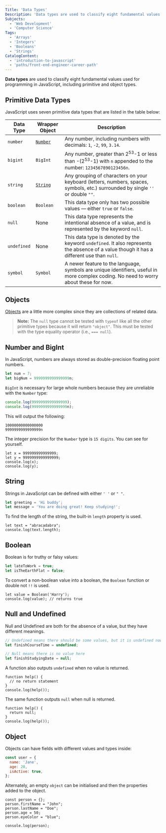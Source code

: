 ```yaml
---
Title: 'Data Types'
Description: 'Data types are used to classify eight fundamental values used for programming in JavaScript, including primitive and object types.'
Subjects:
  - 'Web Development'
  - 'Computer Science'
Tags:
  - 'Arrays'
  - 'Integers'
  - 'Booleans'
  - 'Strings'
CatalogContent:
  - 'introduction-to-javascript'
  - 'paths/front-end-engineer-career-path'
---
```


**Data types** are used to classify eight fundamental values used for programming in JavaScript, including primitive and object types.

## Primitive Data Types

JavaScript uses seven primitive data types that are listed in the table below:

| Data Type   | Wrapper Object                                                                  | Description                                                                                                                                |
| ----------- | ------------------------------------------------------------------------------- | ------------------------------------------------------------------------------------------------------------------------------------------ |
| `number`    | [`Number`](https://www.codecademy.com/resources/docs/javascript/number-methods) | Any number, including numbers with decimals: `1`, `-2`, `99`, `3.14`.                                                                      |
| `bigint`    | `BigInt`                                                                        | Any number, greater than 2<sup>53</sup>-1 or less than -(2<sup>53</sup>-1) with `n` appended to the number: `1234567890123456n`.           |
| `string`    | [`String`](https://www.codecademy.com/resources/docs/javascript/strings)        | Any grouping of characters on your keyboard (letters, numbers, spaces, symbols, etc.) surrounded by single `''` or double `""`.            |
| `boolean`   | `Boolean`                                                                       | This data type only has two possible values — either `true` or `false`.                                                                    |
| `null`      | None                                                                            | This data type represents the intentional absence of a value, and is represented by the keyword `null`.                                    |
| `undefined` | None                                                                            | This data type is denoted by the keyword `undefined`. It also represents the absence of a value though it has a different use than `null`. |
| `symbol`    | `Symbol`                                                                        | A newer feature to the language, symbols are unique identifiers, useful in more complex coding. No need to worry about these for now.      |

## Objects

[Objects](https://www.codecademy.com/resources/docs/javascript/objects) are a little more complex since they are collections of related data.

> **Note:** The `null` type cannot be tested with `typeof` like all the other primitive types because it will return `"object"`. This must be tested with the type equality operator (i.e., `=== null`).

## Number and BigInt  
In JavaScript, numbers are always stored as double-precision floating point numbers.

```js
let num = 7;
let bigNum = 9999999999999999n;
```

`BigInt` is necessary for large whole numbers because they are unreliable with the `Number` type:

```js
console.log(9999999999999999);
console.log(9999999999999999n);
```

This will output the following:

```shell
10000000000000000
9999999999999999n
```  

The integer precision for the `Number` type is `15 digits`. You can see for yourself. 

```codebyte/javascript
let x = 999999999999999;
let y = 9999999999999999;
console.log(x);
console.log(y);
```
  
## String

Strings in JavaScript can be defined with either `' '` or `" "`.

```js
let greeting = 'Hi buddy';
let message = 'You are doing great! Keep studying!';
```

To find the length of the string, the built-in `length` property is used.

```codebyte/javascript
let text = "abracadabra";
console.log(text.length);
```

## Boolean

Boolean is for truthy or falsy values:

```js
let lateToWork = true;
let isTheEarthFlat = false;
```

To convert a non-boolean value into a boolean, the `Boolean` function or double not `!!` is used.

```codebyte/javascript
let value = Boolean('Harry'); 
console.log(value); // returns true
```

## Null and Undefined

Null and Undefined are both for the absence of a value, but they have different meanings.

```js
// Undefined means there should be some values, but it is undefined now
let finishCourseTime = undefined;

// Null means there is no value here
let finishStudyingDate = null;
```

A function also outputs `undefined` when no value is returned. 

```codebyte/javascript
function help() {
  // no return statement
}
console.log(help()); 
```

The same function outputs `null` when null is returned. 

```codebyte/javascript
function help() {
  return null;
}
console.log(help()); 
```

## Object

Objects can have fields with different values and types inside:

```js
const user = {
  name: 'Jane',
  age: 20,
  isActive: true,
};
```

Alternately, an empty `object` can be initialised and then the properties added to the object.

```codebyte/javascript
const person = {};
person.firstName = "John";
person.lastName = "Doe";
person.age = 50;
person.eyeColor = "blue";

console.log(person);
```
